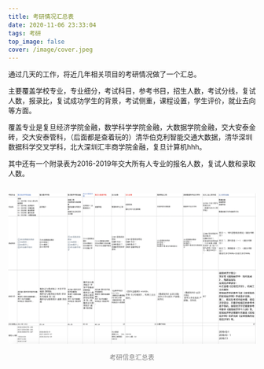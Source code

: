 ```yaml
---
title: 考研情况汇总表
date: 2020-11-06 23:33:04
tags: 考研
top_image: false
cover: /image/cover.jpeg
---
```


通过几天的工作，将近几年相关项目的考研情况做了一个汇总。



主要覆盖学校专业，专业细分，考试科目，参考书目，招生人数，考试分线，复试人数，报录比，复试成功学生的背景，考试侧重，课程设置，学生评价，就业去向等方面。



覆盖专业是复旦经济学院金融，数学科学学院金融，大数据学院金融，交大安泰金砖，交大安泰管科，（后面都是查着玩的）清华伯克利智能交通大数据，清华深圳数据科学交叉学科，北大深圳汇丰商学院金融，复旦计算机hhh。



其中还有一个附录表为2016-2019年交大所有人专业的报名人数，复试人数和录取人数。

<br />![avatar](image/source_img/biao.jpg)

<center> <font color=gray size=2>考研信息汇总表</font></center>





